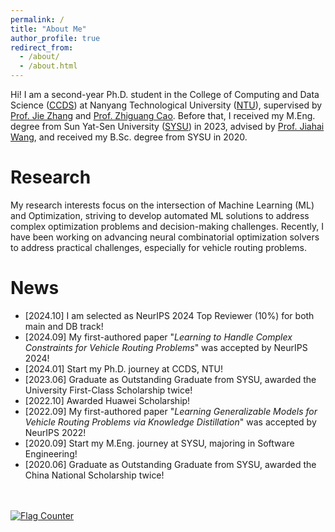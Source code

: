 ```yaml
---
permalink: /
title: "About Me"
author_profile: true
redirect_from: 
  - /about/
  - /about.html
---
```


Hi! I am a second-year Ph.D. student in the College of Computing and Data Science ([CCDS](https://www.ntu.edu.sg/computing)) at Nanyang Technological University ([NTU](https://www.ntu.edu.sg/)), supervised by [Prof. Jie Zhang](https://personal.ntu.edu.sg/zhangj/) and [Prof. Zhiguang Cao](https://zhiguangcaosg.github.io/). Before that, I received my M.Eng. degree from Sun Yat-Sen University ([SYSU](https://www.sysu.edu.cn/sysuen/)) in 2023, advised by [Prof. Jiahai Wang](https://www.semanticscholar.org/author/Jiahai-Wang/2815388), and received my B.Sc. degree from SYSU in 2020.


Research
======
My research interests focus on the intersection of Machine Learning (ML) and Optimization, striving to develop automated ML solutions to address complex optimization problems and decision-making challenges. Recently, I have been working on advancing neural combinatorial optimization solvers to address practical challenges, especially for vehicle routing problems. 


News
======
- [2024.10] I am selected as NeurIPS 2024 Top Reviewer (10%) for both main and DB track!  
- [2024.09] My first-authored paper "_Learning to Handle Complex Constraints for Vehicle Routing Problems_" was accepted by NeurIPS 2024!  
- [2024.01] Start my Ph.D. journey at CCDS, NTU!  
- [2023.06] Graduate as Outstanding Graduate from SYSU, awarded the University First-Class Scholarship twice!  
- [2022.10] Awarded Huawei Scholarship!  
- [2022.09] My first-authored paper "_Learning Generalizable Models for Vehicle Routing Problems via Knowledge Distillation_" was accepted by NeurIPS 2022!  
- [2020.09] Start my M.Eng. journey at SYSU, majoring in Software Engineering!  
- [2020.06] Graduate as Outstanding Graduate from SYSU, awarded the China National Scholarship twice!

<br/>
<br>
<a href="https://info.flagcounter.com/9Fz0"><img src="https://s11.flagcounter.com/count2/9Fz0/bg_FFFFFF/txt_000000/border_CCCCCC/columns_2/maxflags_10/viewers_0/labels_0/pageviews_1/flags_0/percent_0/" alt="Flag Counter" border="0"></a>
